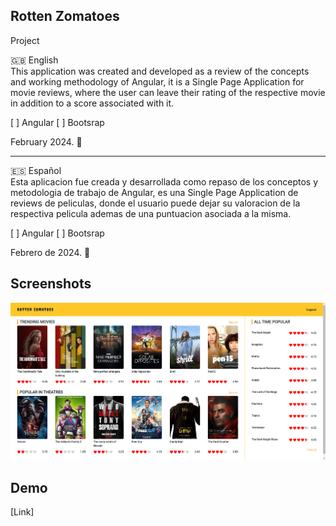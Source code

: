 ## Rotten Zomatoes

Project

🇬🇧 English  
This application was created and developed as a review of the concepts and working methodology of Angular, it is a Single Page Application for movie reviews, where the user can leave their rating of the respective movie in addition to a score associated with it.

[ ] Angular
[ ] Bootsrap

February 2024. 🚀

---

🇪🇸 Español  
Esta aplicacion fue creada y desarrollada como repaso de los conceptos y metodologia de trabajo de Angular, es una Single Page Application de reviews de peliculas, donde el usuario puede dejar su valoracion de la respectiva pelicula ademas de una puntuacion asociada a la misma.

[ ] Angular
[ ] Bootsrap

Febrero de 2024. 🚀

## Screenshots

![App Screenshot](./src/assets/images/project-movies.png)

## Demo

[Link]
